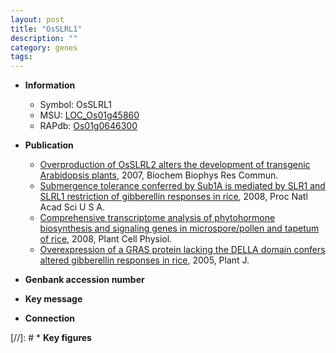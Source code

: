 ```yaml
---
layout: post
title: "OsSLRL1"
description: ""
category: genes
tags: 
---
```


* **Information**  
    + Symbol: OsSLRL1  
    + MSU: [LOC_Os01g45860](http://rice.plantbiology.msu.edu/cgi-bin/ORF_infopage.cgi?orf=LOC_Os01g45860)  
    + RAPdb: [Os01g0646300](http://rapdb.dna.affrc.go.jp/viewer/gbrowse_details/irgsp1?name=Os01g0646300)  

* **Publication**  
    + [Overproduction of OsSLRL2 alters the development of transgenic Arabidopsis plants](http://www.ncbi.nlm.nih.gov/pubmed?term=Overproduction+of+OsSLRL2+alters+the+development+of+transgenic+Arabidopsis+plants%5BTitle%5D), 2007, Biochem Biophys Res Commun.
    + [Submergence tolerance conferred by Sub1A is mediated by SLR1 and SLRL1 restriction of gibberellin responses in rice](http://www.ncbi.nlm.nih.gov/pubmed?term=Submergence+tolerance+conferred+by+Sub1A+is+mediated+by+SLR1+and+SLRL1+restriction+of+gibberellin+responses+in+rice%5BTitle%5D), 2008, Proc Natl Acad Sci U S A.
    + [Comprehensive transcriptome analysis of phytohormone biosynthesis and signaling genes in microspore/pollen and tapetum of rice](http://www.ncbi.nlm.nih.gov/pubmed?term=Comprehensive+transcriptome+analysis+of+phytohormone+biosynthesis+and+signaling+genes+in+microspore/pollen+and+tapetum+of+rice%5BTitle%5D), 2008, Plant Cell Physiol.
    + [Overexpression of a GRAS protein lacking the DELLA domain confers altered gibberellin responses in rice](http://www.ncbi.nlm.nih.gov/pubmed?term=Overexpression+of+a+GRAS+protein+lacking+the+DELLA+domain+confers+altered+gibberellin+responses+in+rice%5BTitle%5D), 2005, Plant J.

* **Genbank accession number**  

* **Key message**  

* **Connection**  

[//]: # * **Key figures**  



